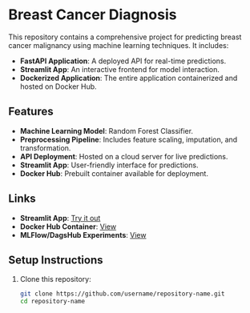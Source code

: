 # Breast Cancer Diagnosis

This repository contains a comprehensive project for predicting breast cancer malignancy using machine learning techniques. It includes:

- **FastAPI Application**: A deployed API for real-time predictions.
- **Streamlit App**: An interactive frontend for model interaction.
- **Dockerized Application**: The entire application containerized and hosted on Docker Hub.

## Features
- **Machine Learning Model**: Random Forest Classifier.
- **Preprocessing Pipeline**: Includes feature scaling, imputation, and transformation.
- **API Deployment**: Hosted on a cloud server for live predictions.
- **Streamlit App**: User-friendly interface for predictions.
- **Docker Hub**: Prebuilt container available for deployment.

## Links
- **Streamlit App**: [Try it out]([http://your-streamlit-app-url](https://diagnosis-stream.streamlit.app))
- **Docker Hub Container**: [View]([https://hub.docker.com/repository/docker/username/fastapi-rf-app](https://hub.docker.com/r/omgaydhane/fastapi-rf-app/tags))
- **MLFlow/DagsHub Experiments**: [View]([https://dagshub.com/username/repository](https://dagshub.com/omgaydhane/breastcancer/experiments))

## Setup Instructions
1. Clone this repository:
   ```bash
   git clone https://github.com/username/repository-name.git
   cd repository-name
